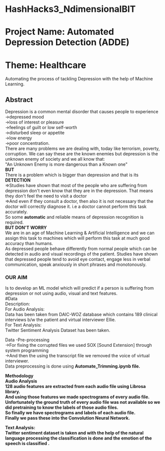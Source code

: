 # HashHacks3_NdimensionalBIT
# Project Name: Automated Depression Detection (ADDE)
# Theme: Healthcare
Automating the process of tackling Depression with the help of Machine Learning. <br>

## Abstract

Depression is a common mental disorder that causes people to experience <br>
->depressed mood<br>
->loss of interest or pleasure<br>
->feelings of guilt or low self-worth<br>
->disturbed sleep or appetite<br>
->low energy<br>
->poor concentration.<br>
There are many problems we are dealing with, today like terrorism, poverty, corruption. We can say these are the known enemies but depression is the unknown enemy of society and we all know that:<br>
"An Unknown Enemy is more dangerous than a Known one"<br>
 <b>BUT</b> <br>
There is a problem which is bigger than depression and that is its  <b>DETECTION</b> <br>
=>Studies have shown that most of the people who are suffering from depression don't even know that they are in the depression. That means they don't feel the need to visit a doctor<br>
=>And even if they consult a doctor, then also it is not necessary that the doctor will correctly diagnose it. i.e a doctor cannot perform this task accurately.<br>
So some <b>automatic</b> and reliable means of depression recognition is required.<br>
<b>BUT DON'T WORRY</b><br>
We are in an age of Machine Learning & Artificial Intelligence and we can assign this task to machines which will perform this task at much good accuracy than humans.<br>
As depressed people behave differently from normal people which can be detected in audio and visual recordings of the patient. Studies have shown that depressed people tend to avoid eye contact, engage less in verbal communication, speak anxiously in short phrases and monotonously.<br>
### OUR AIM<br>
Is to develop an ML model which will predict if a person is suffering from depression or not using audio, visual and text features.<br>
#Data <br>
Description:<br>
For Audio Analysis:<br>
Data has been taken from DAIC-WOZ database which contains 189 clinical interviews b/w the patient and virtual interviewer Ellie. <br>
For Text Analysis:<br>
Twitter Sentiment Analysis Dataset has been taken.<br>

 Data -Pre-processing <br>
->For fixing the corrupted files we used SOX [Sound Extension] through system programming<br>
->And then the using the transcript file we removed the voice of virtual interviewer.<br>
Data preprocessing is done using <b>Automate_Trimming.ipynb<b> file.<br>

Methodology<br>
Audio Analysis<br>
128 audio features are extracted from each audio file using Librosa library.<br>
And using those features we made spectrograms of every audio file.<br>
Unfortunately the ground truth of every audio file was not available so we did pretraining to know the labels of those audio files.<br>
So finally we have spectrograms and labels of each audio file.<br>
Finally we pass these into the Convolution Neural Network.<br>

Text Analysis:<br>
Twitter sentiment dataset is taken and with the help of the natural language processing the classification is done and the emotion of the speech is classified .


